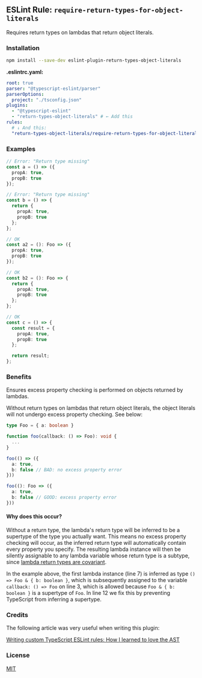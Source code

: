 ## ESLint Rule: `require-return-types-for-object-literals`

Requires return types on lambdas that return object literals.

### Installation

```bash
npm install --save-dev eslint-plugin-return-types-object-literals
```

**.eslintrc.yaml:**

```yaml
root: true
parser: "@typescript-eslint/parser"
parserOptions:
  project: "./tsconfig.json"
plugins:
  - "@typescript-eslint"
  - "return-types-object-literals" # ← Add this
rules:
  # ↓ And this:
  "return-types-object-literals/require-return-types-for-object-literals": error
```

### Examples

```typescript
// Error: "Return type missing"
const a = () => ({
  propA: true,
  propB: true
});

// Error: "Return type missing"
const b = () => {
  return {
    propA: true,
    propB: true
  };
};

// OK
const a2 = (): Foo => ({
  propA: true,
  propB: true
});

// OK
const b2 = (): Foo => {
  return {
    propA: true,
    propB: true
  };
};

// OK
const c = () => {
  const result = {
    propA: true,
    propB: true
  };

  return result;
};
```

### Benefits

Ensures excess property checking is performed on objects returned by lambdas.

Without return types on lambdas that return object literals, the object literals will not undergo excess property checking. See below:

```typescript
type Foo = { a: boolean }

function foo(callback: () => Foo): void {
  ...
}

foo(() => ({
  a: true,
  b: false // BAD: no excess property error
}))

foo((): Foo => ({
  a: true,
  b: false // GOOD: excess property error
}))
```

#### Why does this occur?

Without a return type, the lambda's return type will be inferred to be a supertype of the type you actually want. This means no excess property checking will occur, as the inferred return type will automatically contain every property you specify. The resulting lambda instance will then be silently assignable to any lambda variable whose return type is a subtype, since [lambda return types are covariant](https://basarat.gitbook.io/typescript/type-system/type-compatibility#return-type).

In the example above, the first lambda instance (line 7) is inferred as type `() => Foo & { b: boolean }`, which is subsequently assigned to the variable `callback: () => Foo` on line 3, which is allowed because `Foo & { b: boolean }` is a supertype of `Foo`. In line 12 we fix this by preventing TypeScript from inferring a supertype.

### Credits

The following article was very useful when writing this plugin:

[Writing custom TypeScript ESLint rules: How I learned to love the AST
](https://dev.to/alexgomesdev/writing-custom-typescript-eslint-rules-how-i-learned-to-love-the-ast-15pn)

### License

[MIT](LICENSE)
